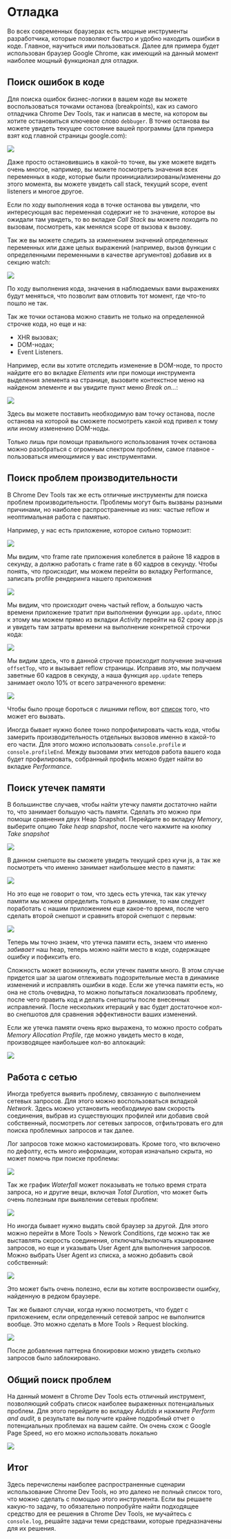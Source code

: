 # Отладка

Во всех современных браузерах есть мощные инструменты разработчика,
которые позволяют быстро и удобно находить ошибки в коде.
Главное, научиться ими пользоваться. Далее для примера будет использован браузер Google Chrome, как имеющий на данный момент наиболее мощный функционал для отладки.

## Поиск ошибок в коде

Для поиска ошибок бизнес-логики в вашем коде вы можете воспользоваться точками останова (breakpoints), как из самого отладчика Chrome Dev Tools, так и написав в месте, на котором вы хотите остановиться ключевое слово `debbuger`. В точке останова вы можете увидеть текущее состояние вашей программы (для примера взят код главной страницы google.com):

![](http://s.csssr.ru/U286BQJEP/2017-10-02-1545-yxegm9006a.png)

Даже просто остановившись в какой-то точке, вы уже можете видеть очень многое, например, вы можете посмотреть значения всех переменных в коде, которые были проинициализированы/изменены до этого момента, вы можете увидеть call stack, текущий scope, event listeners и многое другое.

Если по ходу выполнения кода в точке останова вы увидели, что интересующая вас переменная содержит не то значение, которое вы ожидали там увидеть, то во вкладке *Call Stack* вы можете *походить* по вызовам, посмотреть, как менялся scope от вызова к вызову.

Так же вы можете следить за изменением значений определенных переменных или даже целых выражений (например, вызов функции с определенными переменными в качестве аргументов) добавив их в секцию watch:

![](http://s.csssr.ru/U286BQJEP/2017-10-02-1613-jvxodrg43i.gif)

По ходу выполнения кода, значения в наблюдаемых вами выражениях будут меняться, что позволит вам отловить тот момент, где что-то пошло не так.

Так же точки останова можно ставить не только на определенной строчке кода, но еще и на:

- XHR вызовах;
- DOM-нодах;
- Event Listeners.

Например, если вы хотите отследить изменение в DOM-ноде, то просто найдите его во вкладке *Elements* или при помощи инструмента выделения элемента на странице, вызовите контекстное меню на найденом элементе и вы увидите пункт меню *Break on...*:

![](http://s.csssr.ru/U286BQJEP/2017-10-03-1042-qrlc3ap6ba.png)

Здесь вы можете поставить необходимую вам точку останова, после останова на которой вы сможете посмотреть какой код привел к тому или иному изменению DOM-ноды.

Только лишь при помощи правильного использования точек останова можно разобраться с огромным спектром проблем, самое главное - пользоваться имеющимися у вас инструментами.

## Поиск проблем производительности

В Chrome Dev Tools так же есть отличные инструменты для поиска проблем производительности. Проблемы могут быть вызваны разными причинами, но наиболее распространенные из них: частые reflow и неоптимальная работа с памятью.

Например, у нас есть приложение, которое сильно тормозит:

![](http://s.csssr.ru/U286BQJEP/2017-10-02-1654-livyima8w7.gif)

Мы видим, что frame rate приложения колеблется в районе 18 кадров в секунду, а должно работать с frame rate в 60 кадров в секунду. Чтобы понять, что происходит, мы можем перейти во вкладку Performance, записать profile рендеринга нашего приложения

![](http://s.csssr.ru/U286BQJEP/2017-10-02-1701-n68a2ak4g0.png)

Мы видим, что происходит очень частый reflow, а большую часть времени приложение тратит при выполнении функции `app.update`, плюс к этому мы можем прямо из вкладки *Activity* перейти на 62 сроку app.js и увидеть там затраты времени на выполнение конкретной строчки кода:

![](http://s.csssr.ru/U286BQJEP/2017-10-02-1703-2antpx94r6.png)

Мы видим здесь, что в данной строчке происходит получение значения `offsetTop`, что и вызывает reflow страницы. Исправив это, мы получаем заветные 60 кадров в секунду, а наша функция `app.update` теперь занимает около 10% от всего затраченного времени:

![](http://s.csssr.ru/U286BQJEP/2017-10-02-1711-dbajgan50h.png)

Чтобы было проще бороться с лишними reflow, вот [список](https://gist.github.com/paulirish/5d52fb081b3570c81e3a) того, что может его вызвать.

Иногда бывает нужно более тонко попрофилировать часть кода, чтобы замерить производительность отдельных вызовов именно в какой-то его части. Для этого можно использовать `console.profile` и `console.profileEnd`. Между вызовами этих методов работа вашего кода будет профилировать, собранный профиль можно будет найти во вкладке *Performance*.

## Поиск утечек памяти

В большинстве случаев, чтобы найти утечку памяти достаточно найти то, что занимает большую часть памяти. Сделать это можно при помощи сравнения двух Heap Snapshot. Перейдите во вкладку *Memory*, выберите опцию *Take heap snapshot*, после чего нажмите на кнопку *Take snapshot*

![](http://s.csssr.ru/U286BQJEP/2017-10-03-1114-kpbwoh8u6i.png)

В данном снепшоте вы сможете увидеть текущий срез кучи js, а так же посмотреть что именно занимает наибольшее место в памяти:

![](http://s.csssr.ru/U286BQJEP/2017-10-03-1117-66j5rww2dk.png)

Но это еще не говорит о том, что здесь есть утечка, так как утечку памяти мы можем определить только в динамике, то нам следует поработать с нашим приложением еще какое-то время, после чего сделать второй снепшот и сравнить второй снепшот с первым:

![](http://s.csssr.ru/U286BQJEP/2017-10-03-1122-v7qkhuz3is.gif)

Теперь мы точно знаем, что утечка памяти есть, знаем что именно *забивает* наш heap, теперь можно найти место в коде, содержащее ошибку и пофиксить его.

Сложность может возникнуть, если утечек памяти много. В этом случае придется шаг за шагом отлеживать подозрительные места в динамике изменений и исправлять ошибки в коде. Если же утечка памяти есть, но она не столь очевидна, то можно попытаться локализовать проблему, после чего править код и делать снепшоты после внесенных исправлений. После нескольких итераций у вас будет достаточное кол-во снепшотов для сравнения эффективности ваших изменений.

Если же утечка памяти очень ярко выражена, то можно просто собрать *Memory Allocation Profile*, где можно увидеть место в коде, производящее наибольшее кол-во аллокаций:

![](http://s.csssr.ru/U286BQJEP/2017-10-03-1132-xplr2oyc1n.png)

## Работа с сетью

Иногда требуется выявить проблему, связанную с выполнением сетевых запросов. Для этого можно воспользоваться вкладкой *Network*. Здесь можно установить необходимую вам скорость соединения, выбрав из существующих профилей или добавив свой собственный, посмотреть лог сетевых запросов, отфильтровать его для поиска проблемных запросов и так далее. 

Лог запросов тоже можно кастомизировать. Кроме того, что включено по дефолту, есть много информации, которая изначально скрыта, но может помочь при поиске проблемы:

![](http://s.csssr.ru/U286BQJEP/2017-10-03-1205-c933e1ukls.png)

Так же график *Waterfall* может показывать не только время страта запроса, но и другие вещи, включая *Total Duration*, что может быть очень полезным при выявлении сетевых проблем:

![](http://s.csssr.ru/U286BQJEP/2017-10-03-1207-epj7juunm4.png)

Но иногда бывает нужно выдать свой браузер за другой. Для этого можно перейти в More Tools > Nework Conditions, где можно так же выставлять скорость соединения, отключать/включать кэширование запросов, но еще и указывать User Agent для выполнения запросов. Можно выбрать User Agent из списка, а можно добавить свой собственный:

![](http://s.csssr.ru/U286BQJEP/2017-10-03-1154-wacrdcz6dp.png)

Это может быть очень полезно, если вы хотите воспроизвести ошибку, найденную в редком браузере.

Так же бывают случаи, когда нужно посмотреть, что будет с приложением, если определенный сетевой запрос не выполнится вообще. Это можно сделать в More Tools > Request blocking.

![](http://s.csssr.ru/U286BQJEP/2017-10-03-1157-x90m7erfqm.png)

После добавления паттерна блокировки можно увидеть сколько запросов было заблокировано.

## Общий поиск проблем

На данный момент в Chrome Dev Tools есть отличный инструмент, позволяющий собрать список наиболее выраженных потенциальных проблем. Для этого перейдите во вкладку *Adutids* и нажмите *Perform and audit*, в результате вы получите крайне подробный отчет о потенциальных проблемах на вашем сайте. Он очень схож с Google Page Speed, но его можно использовать локально

![](http://s.csssr.ru/U286BQJEP/2017-10-03-1221-17dpuftz1a.gif)


## Итог

Здесь перечислены наиболее распространенные сценарии использование Chrome Dev Tools, но это далеко не полный список того, что можно сделать с помощью этого инструмента. Если вы решаете какую-то задачу, то обязательно попробуйте найти подходящее средство для ее решения в Chrome Dev Tools, не мучайтесь с `console.log`, решайте задачи теми средствами, которые предназначены для их решения.
